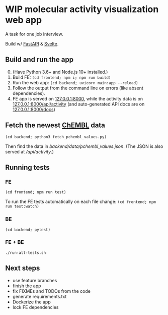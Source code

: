 # WIP molecular activity visualization web app

A task for one job interview.

Build w/ [FastAPI](https://fastapi.tiangolo.com/) & [Svelte](https://svelte.dev/).

## Build and run the app
0. (Have Python 3.6+ and Node.js 10+ installed.)
1. Build FE:
`(cd frontend; npm i; npm run build)`
2. Run the web app:
`(cd backend; uvicorn main:app --reload)`
3. Follow the output from the command line on errors (like absent dependencies).
4. FE app is served on [127.0.0.1:8000](http://127.0.0.1:8000), while the activity data is on [127.0.0.1:8000/api/activity](http://127.0.0.1:8000/api/activity) (and auto-generated API docs are on [127.0.0.1:8000/docs](http://127.0.0.1:8000/docs))

## Fetch the newest [ChEMBL](https://chembl.gitbook.io/chembl-interface-documentation/web-services/chembl-data-web-services) data
`(cd backend; python3 fetch_pchembl_values.py)`

Then find the data in _backend/data/pchembl_values.json_. (The JSON is also served at _/api/activity_.)

## Running tests
### FE
`(cd frontend; npm run test)`

To run the FE tests automatically on each file change:
`(cd frontend; npm run test:watch)`

### BE
`(cd backend; pytest)`

### FE + BE
`./run-all-tests.sh`

## Next steps

- use feature branches
- finish the app
- fix FIXMEs and TODOs from the code
- generate requirements.txt
- Dockerize the app
- lock FE dependencies
